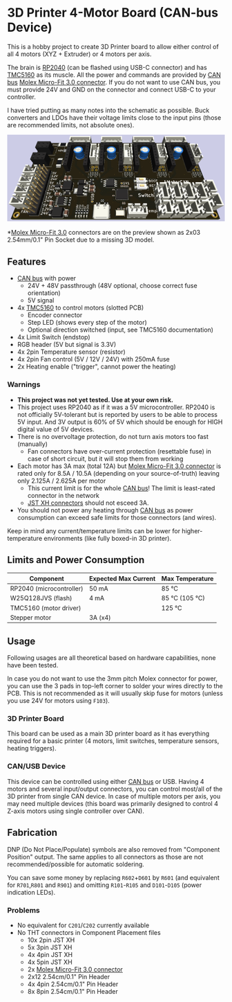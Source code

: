# 3D Printer 4-Motor Board (CAN-bus Device)

This is a hobby project to create 3D Printer board to allow either control of all 4 motors (XYZ + Extruder) or 4 motors per axis.

The brain is [RP2040](https://www.raspberrypi.com/products/rp2040/) (can be flashed using USB-C connector) and has [TMC5160](https://www.trinamic.com/products/integrated-circuits/details/tmc5160/) as its muscle.
All the power and commands are provided by [CAN bus](https://en.wikipedia.org/wiki/CAN_bus) [Molex Micro-Fit 3.0 connector](https://www.molex.com/en-us/products/connectors/wire-to-board-connectors/micro-fit-connectors).
If you do not want to use CAN bus, you must provide 24V and GND on the connector and connect USB-C to your controller.

I have tried putting as many notes into the schematic as possible.
Buck converters and LDOs have their voltage limits close to the input pins (those are recommended limits, not absolute ones).

![Fully-assembled PCB](_img/01-Complete.png)

*[Molex Micro-Fit 3.0](https://www.molex.com/en-us/products/connectors/wire-to-board-connectors/micro-fit-connectors) connectors are on the preview shown as 2x03 2.54mm/0.1" Pin Socket due to a missing 3D model.

## Features

- [CAN bus](https://en.wikipedia.org/wiki/CAN_bus) with power
  - 24V + 48V passthrough (48V optional, choose correct fuse orientation)
  - 5V signal
- 4x [TMC5160](https://www.trinamic.com/products/integrated-circuits/details/tmc5160/) to control motors (slotted PCB)
  - Encoder connector
  - Step LED (shows every step of the motor)
  - Optional direction switched (input, see TMC5160 documentation)
- 4x Limit Switch (endstop)
- RGB header (5V but signal is 3.3V)
- 4x 2pin Temperature sensor (resistor)
- 4x 2pin Fan control (5V / 12V / 24V) with 250mA fuse
- 2x Heating enable ("trigger", cannot power the heating)

### Warnings
- **This project was not yet tested. Use at your own risk.**
- This project uses RP2040 as if it was a 5V microcontroller.
  RP2040 is not officially 5V-tolerant but is reported by users to be able to process 5V input.
  And 3V output is 60% of 5V which should be enough for HIGH digital value of 5V devices.
- There is no overvoltage protection, do not turn axis motors too fast (manually)
  - Fan connectors have over-current protection (resettable fuse) in case of short circuit, but it will stop them from working
- Each motor has 3A max (total 12A) but [Molex Micro-Fit 3.0 connector](https://www.molex.com/en-us/products/connectors/wire-to-board-connectors/micro-fit-connectors) is rated only for 8.5A / 10.5A (depending on your source-of-truth) leaving only 2.125A / 2.625A per motor
    - This current limit is for the whole [CAN bus](https://en.wikipedia.org/wiki/CAN_bus)! The limit is least-rated connector in the network
    - [JST XH connectors](https://www.jst.com/products/crimp-style-connectors-wire-to-board-type/xh-connector/) should not esceed 3A.
- You should not power any heating through [CAN bus](https://en.wikipedia.org/wiki/CAN_bus) as power consumption can exceed safe limits for those connectors (and wires).

Keep in mind any current/temperature limits can be lower for higher-temperature environments (like fully boxed-in 3D printer).

## Limits and Power Consumption

| Component                | Expected Max Current | Max Temperature |
|--------------------------|----------------------|-----------------|
| RP2040 (microcontroller) | 50 mA                | 85 °C           |
| W25Q128JVS (flash)       | 4 mA                 | 85 °C (105 °C)  |
| TMC5160 (motor driver)   |                      | 125 °C          |
| Stepper motor            | 3A (x4)              |                 |

## Usage

Following usages are all theoretical based on hardware capabilities, none have been tested.

In case you do not want to use the 3mm pitch Molex connector for power, you can use the 3 pads in top-left corner to solder your wires directly to the PCB.
This is not recommended as it will usually skip fuse for motors (unless you use 24V for motors using `F103`).

### 3D Printer Board

This board can be used as a main 3D printer board as it has everything required for a basic printer (4 motors, limit switches, temperature sensors, heating triggers).

### CAN/USB Device

This device can be controlled using either [CAN bus](https://en.wikipedia.org/wiki/CAN_bus) or USB.
Having 4 motors and several input/output connectors, you can control most/all of the 3D printer from single CAN device.
In case of multiple motors per axis, you may need multiple devices (this board was primarily designed to control 4 Z-axis motors using single controller over CAN).

## Fabrication

DNP (Do Not Place/Populate) symbols are also removed from "Component Position" output.
The same applies to all connectors as those are not recommended/possible for automatic soldering.

You can save some money by replacing `R602`+`D601` by `R601` (and equivalent for `R701`,`R801` and `R901`) and omitting `R101`-`R105` and `D101`-`D105` (power indication LEDs).

### Problems

- No equivalent for `C201`/`C202` currently available
- No THT connectors in Component Placement files
  - 10x 2pin JST XH
  - 5x 3pin JST XH
  - 4x 4pin JST XH
  - 4x 5pin JST XH
  - 2x [Molex Micro-Fit 3.0 connector](https://www.molex.com/en-us/products/connectors/wire-to-board-connectors/micro-fit-connectors)
  - 2x12 2.54cm/0.1" Pin Header
  - 4x 4pin 2.54cm/0.1" Pin Header
  - 8x 8pin 2.54cm/0.1" Pin Header
